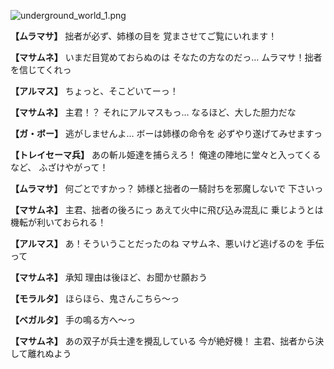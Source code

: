 
![underground_world_1.png](../images/backgrounds/underground_world_1.png)

**【ムラマサ】**
拙者が必ず、姉様の目を
覚まさせてご覧にいれます！

**【マサムネ】**
いまだ目覚めておらぬのは
そなたの方なのだっ…
ムラマサ！拙者を信じてくれっ

**【アルマス】**
ちょっと、そこどいてーっ！

**【マサムネ】**
主君！？
それにアルマスもっ…
なるほど、大した胆力だな

**【ガ・ボー】**
逃がしませんよ…
ボーは姉様の命令を
必ずやり遂げてみせますっ

**【トレイセーマ兵】**
あの斬ル姫達を捕らえろ！
俺達の陣地に堂々と入ってくるなど、
ふざけやがって！

**【ムラマサ】**
何ごとですかっ？
姉様と拙者の一騎討ちを邪魔しないで
下さいっ

**【マサムネ】**
主君、拙者の後ろにっ
あえて火中に飛び込み混乱に
乗じようとは機転が利いておられる！

**【アルマス】**
あ！そういうことだったのね
マサムネ、悪いけど逃げるのを
手伝って

**【マサムネ】**
承知
理由は後ほど、お聞かせ願おう

**【モラルタ】**
ほらほら、鬼さんこちら～っ

**【ベガルタ】**
手の鳴る方へ～っ

**【マサムネ】**
あの双子が兵士達を攪乱している
今が絶好機！
主君、拙者から決して離れぬよう